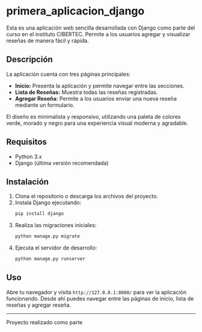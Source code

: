 # primera_aplicacion_django

Esta es una aplicación web sencilla desarrollada con Django como parte del curso en el instituto CIBERTEC. Permite a los usuarios agregar y visualizar reseñas de manera fácil y rápida.

## Descripción

La aplicación cuenta con tres páginas principales:
- **Inicio:** Presenta la aplicación y permite navegar entre las secciones.
- **Lista de Reseñas:** Muestra todas las reseñas registradas.
- **Agregar Reseña:** Permite a los usuarios enviar una nueva reseña mediante un formulario.

El diseño es minimalista y responsivo, utilizando una paleta de colores verde, morado y negro para una experiencia visual moderna y agradable.

## Requisitos

- Python 3.x
- Django (última versión recomendada)

## Instalación

1. Clona el repositorio o descarga los archivos del proyecto.
2. Instala Django ejecutando:
   ```sh
   pip install django
   ```
3. Realiza las migraciones iniciales:
   ```sh
   python manage.py migrate
   ```
4. Ejecuta el servidor de desarrollo:
   ```sh
   python manage.py runserver
   ```

## Uso

Abre tu navegador y visita `http://127.0.0.1:8000/` para ver la aplicación funcionando. Desde ahí puedes navegar entre las páginas de inicio, lista de reseñas y agregar reseña.

---

Proyecto realizado como parte